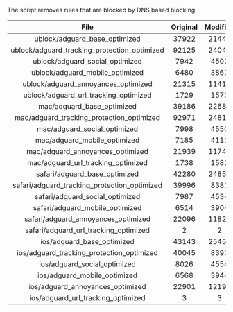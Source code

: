 The script removes rules that are blocked by DNS based blocking.


| File | Original | Modified |
|:----:|:-----:|:-----:|
| ublock/adguard_base_optimized | 37922 | 21447 |
| ublock/adguard_tracking_protection_optimized | 92125 | 24041 |
| ublock/adguard_social_optimized | 7942 | 4502 |
| ublock/adguard_mobile_optimized | 6480 | 3867 |
| ublock/adguard_annoyances_optimized | 21315 | 11413 |
| ublock/adguard_url_tracking_optimized | 1729 | 1573 |
| mac/adguard_base_optimized | 39186 | 22687 |
| mac/adguard_tracking_protection_optimized | 92971 | 24816 |
| mac/adguard_social_optimized | 7998 | 4550 |
| mac/adguard_mobile_optimized | 7185 | 4111 |
| mac/adguard_annoyances_optimized | 21939 | 11744 |
| mac/adguard_url_tracking_optimized | 1738 | 1582 |
| safari/adguard_base_optimized | 42280 | 24853 |
| safari/adguard_tracking_protection_optimized | 39996 | 8383 |
| safari/adguard_social_optimized | 7987 | 4534 |
| safari/adguard_mobile_optimized | 6514 | 3904 |
| safari/adguard_annoyances_optimized | 22096 | 11823 |
| safari/adguard_url_tracking_optimized | 2 | 2 |
| ios/adguard_base_optimized | 43143 | 25450 |
| ios/adguard_tracking_protection_optimized | 40045 | 8393 |
| ios/adguard_social_optimized | 8026 | 4554 |
| ios/adguard_mobile_optimized | 6568 | 3944 |
| ios/adguard_annoyances_optimized | 22901 | 12198 |
| ios/adguard_url_tracking_optimized | 3 | 3 |